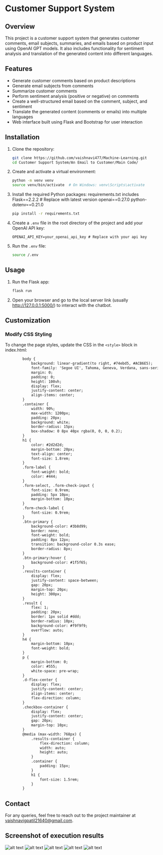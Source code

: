 # Customer Support System

## Overview
This project is a customer support system that generates customer comments, email subjects, summaries, and emails based on product input using OpenAI GPT models. It also includes functionality for sentiment analysis and translation of the generated content into different languages.

## Features
- Generate customer comments based on product descriptions
- Generate email subjects from comments
- Summarize customer comments
- Perform sentiment analysis (positive or negative) on comments
- Create a well-structured email based on the comment, subject, and sentiment
- Translate the generated content (comments or emails) into multiple languages
- Web interface built using Flask and Bootstrap for user interaction


## Installation

1. Clone the repository:
   ```bash
   git clone https://github.com/vaishnavi477/Machine-Learning.git
   cd Customer Support System/An Email to Customer/Main Code/
   ```

2. Create and activate a virtual environment:
   ```bash
   python -m venv venv
   source venv/bin/activate  # On Windows: venv\Scripts\activate
   ```

3. Install the required Python packages:
   requirements.txt includes
   Flask==2.2.2     # Replace with latest version
   openai==0.27.0
   python-dotenv==0.21.0
   ```bash
   pip install -r requirements.txt
   ```

4. Create a `.env` file in the root directory of the project and add your OpenAI API key:
   ```
   OPENAI_API_KEY=your_openai_api_key # Replace with your api key
   ```

5. Run the `.env` file:
   ```bash
   source /.env
   ```
   
## Usage

1. Run the Flask app:
   ```bash
   flask run
   ```

2. Open your browser and go to the local server link (usually http://127.0.0.1:5000/) to interact with the chatbot.

## Customization

### Modify CSS Styling
To change the page styles, update the CSS in the `<style>` block in index.html:
```index.html
        body {
            background: linear-gradient(to right, #74ebd5, #ACB6E5);
            font-family: 'Segoe UI', Tahoma, Geneva, Verdana, sans-serif;
            margin: 0;
            padding: 0;
            height: 100vh;
            display: flex;
            justify-content: center;
            align-items: center;
        }
        .container {
            width: 90%;
            max-width: 1200px;
            padding: 20px;
            background: white;
            border-radius: 15px;
            box-shadow: 0 8px 40px rgba(0, 0, 0, 0.2);
        }
        h1 {
            color: #2d2d2d;
            margin-bottom: 20px;
            text-align: center;
            font-size: 1.8rem;
        }
        .form-label {
            font-weight: bold;
            color: #444;
        }
        .form-select, .form-check-input {
            font-size: 0.9rem;
            padding: 5px 10px;
            margin-bottom: 10px;
        }
        .form-check-label {
            font-size: 0.9rem;
        }
        .btn-primary {
            background-color: #3b8d99;
            border: none;
            font-weight: bold;
            padding: 8px 12px;
            transition: background-color 0.3s ease;
            border-radius: 8px;
        }
        .btn-primary:hover {
            background-color: #1f5f65;
        }
        .results-container {
            display: flex;
            justify-content: space-between;
            gap: 20px;
            margin-top: 20px;
            height: 300px;
        }
        .result {
            flex: 1;
            padding: 20px;
            border: 1px solid #ddd;
            border-radius: 10px;
            background-color: #f9f9f9;
            overflow: auto;
        }
        h4 {
            margin-bottom: 10px;
            font-weight: bold;
        }
        p {
            margin-bottom: 0;
            color: #555;
            white-space: pre-wrap;
        }
        .d-flex-center {
            display: flex;
            justify-content: center;
            align-items: center;
            flex-direction: column;
        }
        .checkbox-container {
            display: flex;
            justify-content: center;
            gap: 20px;
            margin-top: 10px;
        }
        @media (max-width: 768px) {
            .results-container {
                flex-direction: column;
                width: auto;
                height: auto;
            }
            .container {
                padding: 15px;
            }
            h1 {
                font-size: 1.5rem;
            }
        }
```

## Contact
For any queries, feel free to reach out to the project maintainer at vaishnavigpatil21640@gmail.com.

## Screenshot of execution results
![alt text](Execution_1.png)
![alt text](Execution_2.png)
![alt text](Execution_3.png)
![alt text](Execution_4.png)
![alt text](Execution_5.png)